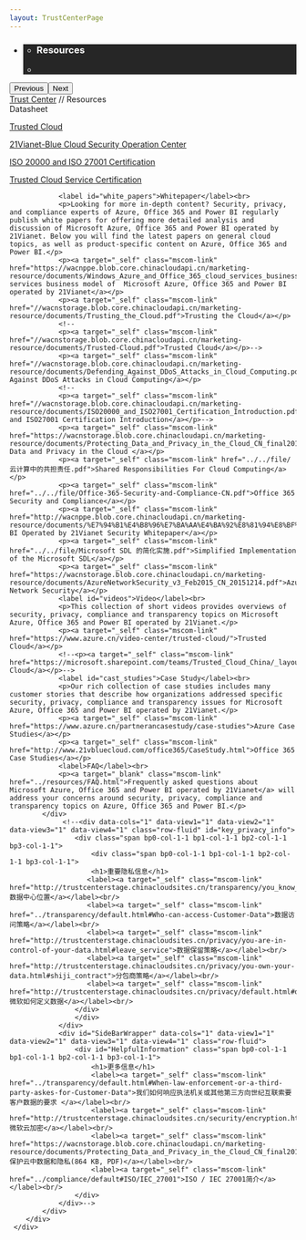 ```yaml
---
layout: TrustCenterPage
---
```

<div class="row-fluid">
   <div class="span">
      <div>
        <div id="HeroWrapper" data-cols="1" data-view1="1" data-view2="1" data-view3="1" data-view4="1" class="row-fluid wider hero grid-container">
            <div class="span bp0-col-1-1 bp1-col-1-1 bp2-col-1-1 bp3-col-1-1">
                <div bi:type="slideshow" class="slideshow slideshow-hero hero" xmlns:bi="urn:schemas-microsoft-com:mscom:bi">
                    <ul bi:type="list" class="slides">
                        <li id="slide-1" bi:index="0" selectBi="">
                            <div class="heroitem light-foreground" bi:type="heroitem">
                                <div class="media" bi:parenttitle="t1">
                                    <a href="" bi:track="False" bi:titleflag="t1" bi:index="0">
                                        <div data-picture="" data-alt="You are in control of your data" data-disable-swap-below="">
                                            <div data-src="../Images/MS-TrustCenter-Resources-Header.jpg"></div>
                                            <noscript></noscript>
                                        </div>
                                    </a>
                                </div>
                                <div class="text" bi:type="cta">
                                    <div class="text-container">
                                        <div class="box" style="background: rgba(0,0,0,.85); color: #FFFFFF;">
                                            <ul bi:type="list" class="headerCaption subpageHeaderCaption">
                                                <li class="box-title">
                                                    <h3 class="box-title" bi:type="title" bi:title="t1" style="color: #FFFFFF;">Resources</h3>
                                                </li>
                                                <li class="box-actions box-description"><a target="_self" class="mscom-link" href=""></a></li>
                                            </ul>
                                        </div>
                                    </div>
                                </div>
                            </div>
                        </li>
                    </ul>
                    <div class="navigation international" bi:track="false">
                        <div class="grid-container settop" data-title-text="Go To Slide "></div>
                    </div>
                    <div class="prev-next" bi:track="false"><button class="prev"><span class="icon-left" aria-hidden="true"></span><span class="screen-reader-text">Previous</span></button><button class="next"><span class="icon-right" aria-hidden="true"></span><span class="screen-reader-text">Next</span></button></div>
                    <div id="play-pause" class="play-pause" style="display:none">
                        <div class="pause"><button id="pauseButton" class="pause_button"><span class="icon-pause" aria-hidden="true"></span><span class="screen-reader-text">Pause</span></button></div>
                        <div class="play"><button id="playButton" class="play_button"><span class="icon-play" aria-hidden="true"></span><span class="screen-reader-text">Play</span></button></div>
                    </div>
                </div>
            </div>
        </div>
        <div id="BreadcrumbWrapper" data-cols="1" data-view1="1" data-view2="1" data-view3="1" data-view4="1" class="row-fluid grid-container mscom-grid-container breadcrumbs">
            <div class="span bp0-col-1-1 bp1-col-1-1 bp2-col-1-1 bp3-col-1-1"><a target="_self" class="mscom-link" href="../default.html">Trust Center</a> // Resources
               <!-- <a target="_self" class="mscom-link" href="#">Resources</a> -->
            </div>
        </div>
        <div id="ContentWrapper" data-cols="2" data-view1="1" data-view2="2" data-view3="2" data-view4="2" class="row-fluid subpageBody" style="width:100%!important;">
            <div class="span bp0-col-1-1 bp2-col-2-1 bp3-col-2-1 bp1-col-2-2" style="width:100%!important;">
                <label id="Data_sheet">Datasheet</label><br>
                <p><a target="_self" class="mscom-link"                 href="../../file/Trusted-Cloud_May2017.pdf">Trusted Cloud</a></p>
                <p><a target="_self" class="mscom-link"    href="../../file/世纪互联蓝云安全运营中心V2.pdf">21Vianet-Blue Cloud Security Operation Center</a></p>
                <p><a target="_self" class="mscom-link" href="//wacndevelop.blob.core.chinacloudapi.cn/marketing-resource/documents/ISO20000_and_ISO27001_Certification.pdf">ISO 20000 and ISO 27001 Certification </a></p>
                <p><a target="_self" class="mscom-link" href="//wacndevelop.blob.core.chinacloudapi.cn/marketing-resource/documents/Trusted_Cloud_Service_Certification.pdf">Trusted Cloud Service Certification</a></p>
                
                <label id="white_papers">Whitepaper</label><br>
                <p>Looking for more in-depth content? Security, privacy, and compliance experts of Azure, Office 365 and Power BI regularly publish white papers for offering more detailed analysis and discussion of Microsoft Azure, Office 365 and Power BI operated by 21Vianet. Below you will find the latest papers on general cloud topics, as well as product-specific content on Azure, Office 365 and Power BI.</p>
                <p><a target="_self" class="mscom-link" href="https://wacnppe.blob.core.chinacloudapi.cn/marketing-resource/documents/Windows_Azure_and_Office_365_cloud_services_business_model_operated_by_21Vianet12.pdf">Cloud services business model of  Microsoft Azure, Office 365 and Power BI operated by 21Vianet</a></p>
                <p><a target="_self" class="mscom-link" href="//wacnstorage.blob.core.chinacloudapi.cn/marketing-resource/documents/Trusting_the_Cloud.pdf">Trusting the Cloud</a></p>
                <!--
                <p><a target="_self" class="mscom-link"                 href="//wacnstorage.blob.core.chinacloudapi.cn/marketing-resource/documents/Trusted-Cloud.pdf">Trusted Cloud</a></p>-->
                <p><a target="_self" class="mscom-link" href="//wacnstorage.blob.core.chinacloudapi.cn/marketing-resource/documents/Defending_Against_DDoS_Attacks_in_Cloud_Computing.pdf">Defending Against DDoS Attacks in Cloud Computing</a></p>
                <!--
                <p><a target="_self" class="mscom-link"  href="//wacnstorage.blob.core.chinacloudapi.cn/marketing-resource/documents/ISO20000_and_ISO27001_Certification_Introduction.pdf">ISO20000 and ISO27001 Certification Introduction</a></p>-->
                <p><a target="_self" class="mscom-link" href="https://wacnstorage.blob.core.chinacloudapi.cn/marketing-resource/documents/Protecting_Data_and_Privacy_in_the_Cloud_CN_final20160125.pdf">Protecting Data and Privacy in the Cloud </a></p>
                <p><a target="_self" class="mscom-link" href="../../file/云计算中的共担责任.pdf">Shared Responsibilities For Cloud Computing</a></p>
                <p><a target="_self" class="mscom-link" href="../../file/Office-365-Security-and-Compliance-CN.pdf">Office 365 Security and Compliance</a></p>
                <p><a target="_self" class="mscom-link" href="http://wacnppe.blob.core.chinacloudapi.cn/marketing-resource/documents/%E7%94%B1%E4%B8%96%E7%BA%AA%E4%BA%92%E8%81%94%E8%BF%90%E8%90%A5%E7%9A%84%20Power%20BI%20%E5%AE%89%E5%85%A8%E7%99%BD%E7%9A%AE%E4%B9%A6_May2017.pdf">Power BI Operated by 21Vianet Security Whitepaper</a></p>
                <p><a target="_self" class="mscom-link" href="../../file/Microsoft SDL 的简化实施.pdf">Simplified Implementation of the Microsoft SDL</a></p>
                <p><a target="_self" class="mscom-link" href="https://wacnstorage.blob.core.chinacloudapi.cn/marketing-resource/documents/AzureNetworkSecurity_v3_Feb2015_CN_20151214.pdf">Azure Network Security</a></p>
                <label id="videos">Video</label><br>
                <p>This collection of short videos provides overviews of security, privacy, compliance and transparency topics on Microsoft Azure, Office 365 and Power BI operated by 21Vianet.</p>
                <p><a target="_self" class="mscom-link" href="https://www.azure.cn/video-center/trusted-cloud/">Trusted Cloud</a></p>
                <!--<p><a target="_self" class="mscom-link" href="https://microsoft.sharepoint.com/teams/Trusted_Cloud_China/_layouts/15/start.aspx#/Shared%20Documents/1_Bill%20of%20Materials/Video/">Trusted Cloud</a></p>-->
                <label id="cast_studies">Case Study</label><br>
                <p>Our rich collection of case studies includes many customer stories that describe how organizations addressed specific security, privacy, compliance and transparency issues for Microsoft Azure, Office 365 and Power BI operated by 21Vianet.</p>
                <p><a target="_self" class="mscom-link" href="https://www.azure.cn/partnerancasestudy/case-studies">Azure Case Studies</a></p>
                <p><a target="_self" class="mscom-link" href="http://www.21vbluecloud.com/office365/CaseStudy.html">Office 365 Case Studies</a></p>
                <label>FAQ</label><br>
                <p><a target="_blank" class="mscom-link" href="../resources/FAQ.html">Frequently asked questions about Microsoft Azure, Office 365 and Power BI operated by 21Vianet</a> will address your concerns around security, privacy, compliance and transparency topics on Azure, Office 365 and Power BI.</p>
            </div>
                 <!--<div data-cols="1" data-view1="1" data-view2="1" data-view3="1" data-view4="1" class="row-fluid" id="key_privacy_info">
                    <div class="span bp0-col-1-1 bp1-col-1-1 bp2-col-1-1 bp3-col-1-1">
                        <div class="span bp0-col-1-1 bp1-col-1-1 bp2-col-1-1 bp3-col-1-1">
                        <h1>重要隐私信息</h1>
                       <label><a target="_self" class="mscom-link" href="http://trustcenterstage.chinacloudsites.cn/transparency/you_know_where.html">数据中心位置</a></label><br/> 
                       <label><a target="_self" class="mscom-link" href="../transparency/default.html#Who-can-access-Customer-Data">数据访问策略</a></label><br/> 
                       <label><a target="_self" class="mscom-link" href="http://trustcenterstage.chinacloudsites.cn/privacy/you-are-in-control-of-your-data.html#leave_service">数据保留策略</a></label><br/> 
                       <label><a target="_self" class="mscom-link" href="http://trustcenterstage.chinacloudsites.cn/privacy/you-own-your-data.html#shiji_contract">分包商策略</a></label><br/> 
                       <label><a target="_self" class="mscom-link" href="http://trustcenterstage.chinacloudsites.cn/privacy/default.html#data_other">微软如何定义数据</a></label><br/> 
                    </div>
                    </div>
                </div>
                <div id="SideBarWrapper" data-cols="1" data-view1="1" data-view2="1" data-view3="1" data-view4="1" class="row-fluid">
                    <div id="HelpfulInformation" class="span bp0-col-1-1 bp1-col-1-1 bp2-col-1-1 bp3-col-1-1">
                        <h1>更多信息</h1>
                        <label><a target="_self" class="mscom-link" href="../transparency/default.html#When-law-enforcement-or-a-third-party-askes-for-Customer-Data">我们如何响应执法机关或其他第三方向世纪互联索要客户数据的要求 </a></label><br/>
                        <label><a target="_self" class="mscom-link" href="http://trustcenterstage.chinacloudsites.cn/security/encryption.html">微软云加密</a></label><br/>
                        <label><a target="_self" class="mscom-link" href="https://wacnstorage.blob.core.chinacloudapi.cn/marketing-resource/documents/Protecting_Data_and_Privacy_in_the_Cloud_CN_final20160125.pdf">保护云中数据和隐私(864 KB, PDF)</a></label><br/>
                        <label><a target="_self" class="mscom-link" href="../compliance/default#ISO/IEC_27001">ISO / IEC 27001简介</a></label><br/>
                    </div>
                </div>-->
            </div> 
        </div>        
     </div>
   </div>
</div>
<div class="row-fluid" data-view4="1" data-view3="1" data-view2="1" data-view1="1" data-cols="1">
   <div class="span bp0-col-1-1 bp1-col-1-1 bp2-col-1-1 bp3-col-1-1"></div>
</div>
